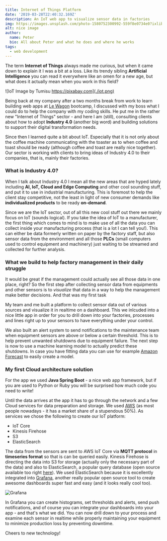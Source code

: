 ```yaml
---
title: Internet of Things Platform
date: '2019-03-28T22:40:32.169Z'
description: An IoT web app to visualize sensor data in factories
img: https://images.unsplash.com/photo-1580752300992-559f8e0734e0?ixlib=rb-1.2.1&ixid=eyJhcHBfaWQiOjEyMDd9&auto=format&fit=crop&w=634&q=80
alt: nice image
author:
  name: Peter
  bio: All about Peter and what he does and where he works
tags:
  - web development
---
```


The term **Internet of Things** always made me curious, but when it came down to explain it I was a bit at a loss. Like its trendy sibling **Artificial Intelligence** you can read it everywhere like an omen for a new age, but what does it actually mean when you work in this field?

![IoT Image by Tumisu https://pixabay.com](./iot.png)

Being back at my company after a two months break from work to learn building web apps at [Le Wagon](https://www.lewagon.com/) bootcamp, I discussed with my boss what I could do to help the company with my coding skills. He put me in the rather new "Internet of Things" sector - and here I am (still), consulting clients about how to adopt **Industry 4.0** (another big word) and building solutions to support their digital transformation needs.

Since then I learned quite a bit about IoT. Especially that it is not only about the coffee machine communicating with the toaster as to when coffee and toast should be ready (although coffee and toast are really nice together). Our sector is working with clients to bring ideas of Industry 4.0 to their companies, that is, mainly their factories.

### What is Industry 4.0?

When I talk about Industry 4.0 I mean all the new areas that are hyped lately including **AI, IoT, Cloud and Edge Computing** and other cool sounding stuff, and put it to use in industrial manufacturing. This is foremost to help the client stay competitive, not the least in light of new consumer demands like **individualized products** to be ready **on-demand**.

Since we are the IoT sector, out of all this new cool stuff out there we mainly focus on IoT (sounds logical). If you take the idea of IoT to a manufacturer, the first thing which comes to mind is to make use of all the data you can collect inside your manufacturing process (that is a lot I can tell you!). This can either be data formerly written on paper by the factory staff, but also sensor data from the environment and all those **PLCs** (small computers used to control equipment and machinery) just waiting to be streamed and collected for further analysis.

### What we build to help factory management in their daily struggle

It would be great if the management could actually see all those data in one place, right? So the first step after collecting sensor data from equipments and other sensors is to _visualize_ that data in a way to help the management make better decisions. And that was my first task
<i class="em em-japanese_goblin" aria-role="presentation" aria-label="JAPANESE GOBLIN"></i>
<i class="em em-bar_chart" aria-role="presentation" aria-label="BAR CHART"></i>

My team and me built a platform to collect sensor data out of various sources and visualize it in realtime on a dashboard. This we inlcuded into a nice little app in order for you to drill down into your factories, processes and lines right up to your sensors to have everything under your control.

We also built an alert system to send notifications to the maintenance team when equipment sensors are above or below a certain threshold. This is to help prevent unwanted shutdowns due to equipment failure. The next step is now to use a machine learning model to actually predict these shutdowns. In case you have fitting data you can use for example [Amazon Forecast](https://aws.amazon.com/forecast/?nc1=h_ls) to easily create a model.

### My first Cloud architecture solution

For the app we used **Java Spring Boot** - a nice web app framework, but if you are used to Python or Ruby you will be surprised how much code you need to write!

Until the data arrives at the app it has to go through the network and a few Cloud services for data preparation and storage. We used [AWS](https://aws.amazon.com/) (as most people nowadays - it has a market share of a stupendous 50%). As services we chose the following to create our IoT platform:

- IoT Core
- Kinesis Firehose
- S3
- ElasticSearch

The data from the sensors are sent to AWS IoT Core via **MQTT protocol** in **timeseries format** so that is can be queried easily. Kinesis Firehose is directing the data into S3 for storage (actually only the necessary part of the data) and also to ElasticSearch, a popular query database (open source available too right [here](https://www.elastic.co/)). We used ElasticSearch because it is excellently integrated into [Grafana](https://grafana.com/), another really popular open source tool to create awesome dashboards super fast and easy (and it looks really cool too).

![Grafana](./grafana.png)

In Grafana you can create histograms, set thresholds and alerts, send push notifications, and of course you can integrate your dashboards into your app - and that's what we did. You can now drill down to your process and examine each sensor in realtime while properly maintaining your equipment to minimize production loss by preventing downtime.

Cheers to new technology!
<i class="em em-floppy_disk" aria-role="presentation" aria-label="FLOPPY DISK"></i>
<i class="em em-champagne" aria-role="presentation" aria-label="BOTTLE WITH POPPING CORK"></i>
